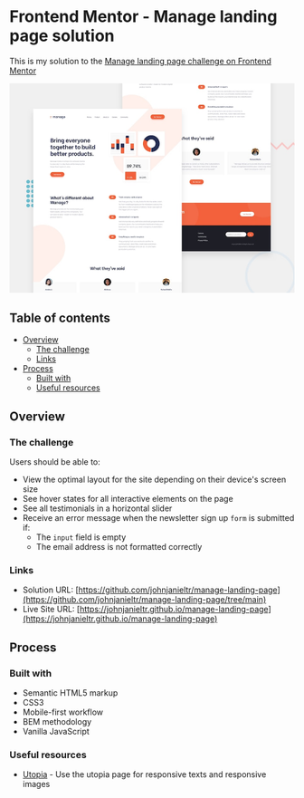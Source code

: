 # Frontend Mentor - Manage landing page solution

This is my solution to the [Manage landing page challenge on Frontend Mentor](https://www.frontendmentor.io/challenges/manage-landing-page-SLXqC6P5)

![Design preview for the Manage landing page coding challenge](./assets/images/preview.jpg)

## Table of contents

- [Overview](#overview)
  - [The challenge](#the-challenge)
  - [Links](#links)
- [Process](#process)
  - [Built with](#built-with)
  - [Useful resources](#useful-resources)

## Overview

### The challenge

Users should be able to:

- View the optimal layout for the site depending on their device's screen size
- See hover states for all interactive elements on the page
- See all testimonials in a horizontal slider
- Receive an error message when the newsletter sign up `form` is submitted if:
  - The `input` field is empty
  - The email address is not formatted correctly

### Links

- Solution URL: [https://github.com/johnjanieltr/manage-landing-page](https://github.com/johnjanieltr/manage-landing-page/tree/main)
- Live Site URL: [https://johnjanieltr.github.io/manage-landing-page](https://johnjanieltr.github.io/manage-landing-page)

## Process

### Built with

- Semantic HTML5 markup
- CSS3
- Mobile-first workflow
- BEM methodology
- Vanilla JavaScript

### Useful resources

- [Utopia](https://utopia.fyi/) - Use the utopia page for responsive texts and responsive images
